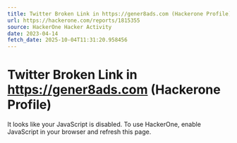 ```yaml
---
title: Twitter Broken Link in https://gener8ads.com (Hackerone Profile)
url: https://hackerone.com/reports/1815355
source: HackerOne Hacker Activity
date: 2023-04-14
fetch_date: 2025-10-04T11:31:20.958456
---
```


# Twitter Broken Link in https://gener8ads.com (Hackerone Profile)

It looks like your JavaScript is disabled. To use HackerOne, enable JavaScript in your browser and refresh this page.
